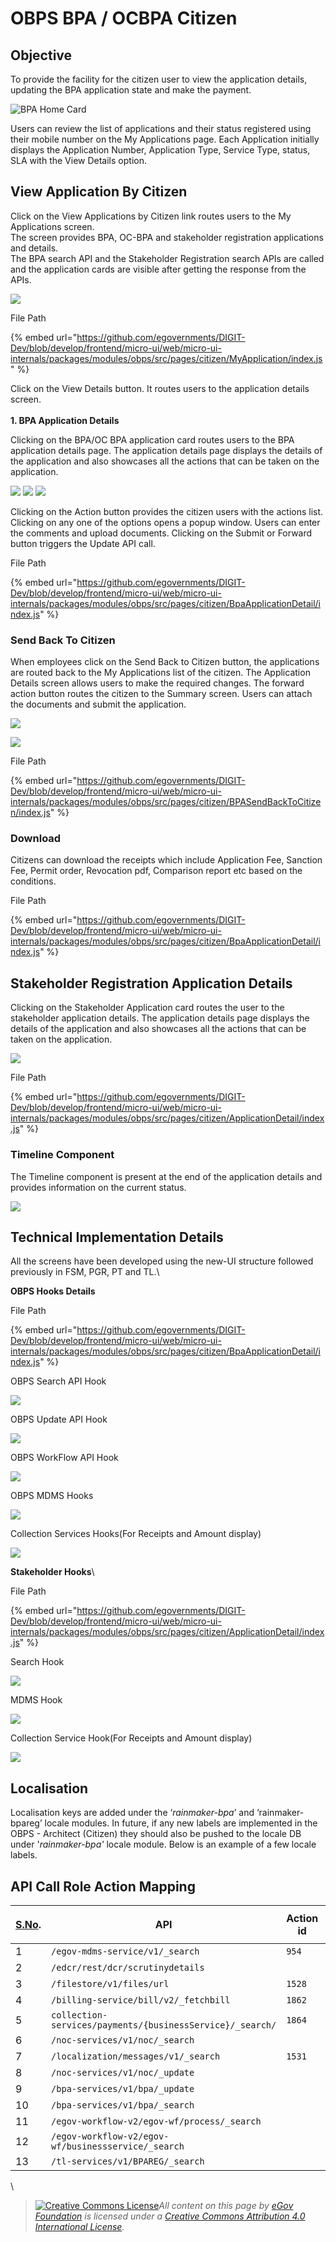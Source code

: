 # OBPS BPA / OCBPA Citizen

## Objective

To provide the facility for the citizen user to view the application details, updating the BPA application state and make the payment.

![BPA Home Card](<../../../../.gitbook/assets/Screenshot from 2021-09-30 10-20-48 (3).png>)

Users can review the list of applications and their status registered using their mobile number on the My Applications page. Each Application initially displays the Application Number, Application Type, Service Type, status, SLA with the View Details option.

## **View Application By Citizen**

Click on the View Applications by Citizen link routes users to the My Applications screen.\
The screen provides BPA, OC-BPA and stakeholder registration applications and details.\
The BPA search API and the Stakeholder Registration search APIs are called and the application cards are visible after getting the response from the APIs.

![](../../../../.gitbook/assets/image-20211207-092617.png)

&#x20;File Path

{% embed url="https://github.com/egovernments/DIGIT-Dev/blob/develop/frontend/micro-ui/web/micro-ui-internals/packages/modules/obps/src/pages/citizen/MyApplication/index.js" %}

Click on the View Details button. It routes users to the application details screen.\
\
**1. BPA Application Details**

Clicking on the BPA/OC BPA application card routes users to the BPA application details page. The application details page displays the details of the application and also showcases all the actions that can be taken on the application.

![](../../../../.gitbook/assets/image-20211207-092333.png) ![](../../../../.gitbook/assets/image-20211207-092355.png) ![](../../../../.gitbook/assets/image-20211207-092417.png)

&#x20;

Clicking on the Action button provides the citizen users with the actions list. Clicking on any one of the options opens a popup window. Users can enter the comments and upload documents. Clicking on the Submit or Forward button triggers the Update API call.

File Path

{% embed url="https://github.com/egovernments/DIGIT-Dev/blob/develop/frontend/micro-ui/web/micro-ui-internals/packages/modules/obps/src/pages/citizen/BpaApplicationDetail/index.js" %}

### **Send Back To Citizen**

When employees click on the Send Back to Citizen button, the applications are routed back to the My Applications list of the citizen. The Application Details screen allows users to make the required changes. The forward action button routes the citizen to the Summary screen. Users can attach the documents and submit the application.&#x20;

![
](../../../../.gitbook/assets/image-20211207-095351.png)

![](../../../../.gitbook/assets/image-20211207-095434.png)

File Path

{% embed url="https://github.com/egovernments/DIGIT-Dev/blob/develop/frontend/micro-ui/web/micro-ui-internals/packages/modules/obps/src/pages/citizen/BPASendBackToCitizen/index.js" %}

### **Download**&#x20;

Citizens can download the receipts which include Application Fee, Sanction Fee, Permit order, Revocation pdf, Comparison report etc based on the conditions.&#x20;

File Path

{% embed url="https://github.com/egovernments/DIGIT-Dev/blob/develop/frontend/micro-ui/web/micro-ui-internals/packages/modules/obps/src/pages/citizen/BpaApplicationDetail/index.js" %}

## **Stakeholder Registration Application Details**

Clicking on the Stakeholder Application card routes the user to the stakeholder application details. The application details page displays the details of the application and also showcases all the actions that can be taken on the application.

![](../../../../.gitbook/assets/image-20211207-093009.png)

File Path

{% embed url="https://github.com/egovernments/DIGIT-Dev/blob/develop/frontend/micro-ui/web/micro-ui-internals/packages/modules/obps/src/pages/citizen/ApplicationDetail/index.js" %}

### **Timeline Component**

The Timeline component is present at the end of the application details and provides information on the current status.

![](../../../../.gitbook/assets/image-20211209-054317.png)

## **Technical Implementation Details**

All the screens have been developed using the new-UI structure followed previously in FSM, PGR, PT and TL.\


**OBPS Hooks Details**

File Path&#x20;

{% embed url="https://github.com/egovernments/DIGIT-Dev/blob/develop/frontend/micro-ui/web/micro-ui-internals/packages/modules/obps/src/pages/citizen/BpaApplicationDetail/index.js" %}

OBPS Search API Hook

![](../../../../.gitbook/assets/image-20211209-054939.png)

OBPS Update API Hook

![](../../../../.gitbook/assets/image-20211209-055050.png)

OBPS WorkFlow API Hook

![](../../../../.gitbook/assets/image-20211209-055128.png)

OBPS MDMS Hooks

![](../../../../.gitbook/assets/image-20211209-055242.png)

Collection Services Hooks(For Receipts and Amount display)

![](../../../../.gitbook/assets/image-20211209-055333.png)

**Stakeholder Hooks**\


File Path

{% embed url="https://github.com/egovernments/DIGIT-Dev/blob/develop/frontend/micro-ui/web/micro-ui-internals/packages/modules/obps/src/pages/citizen/ApplicationDetail/index.js" %}

Search Hook

![](../../../../.gitbook/assets/image-20211209-055531.png)

MDMS Hook

![](../../../../.gitbook/assets/image-20211209-055600.png)

Collection Service Hook(For Receipts and Amount display)

![](../../../../.gitbook/assets/image-20211209-055622.png)

## **Localisation**

Localisation keys are added under the ‘_rainmaker-bpa_’ and ‘rainmaker-bpareg’ locale modules. In future, if any new labels are implemented in the OBPS - Architect (Citizen) they should also be pushed to the locale DB under '_rainmaker-bpa'_ locale module. Below is an example of a few locale labels.&#x20;

## **API Call Role Action Mapping**

| [**S.No**](http://s.no/)**.** | <p><strong>API</strong></p><p> </p>                       | **Action id** | **Roles** |
| ----------------------------- | --------------------------------------------------------- | ------------- | --------- |
| 1                             | `/egov-mdms-service/v1/_search`                           | `954`         | `CITIZEN` |
| 2                             | `/edcr/rest/dcr/scrutinydetails`                          |               | `CITIZEN` |
| 3                             | `/filestore/v1/files/url`                                 | `1528`        | `CITIZEN` |
| 4                             | `/billing-service/bill/v2/_fetchbill`                     | `1862`        | `CITIZEN` |
| 5                             | `collection-services/payments/{businessService}/_search/` | `1864`        | `CITIZEN` |
| 6                             | `/noc-services/v1/noc/_search`                            |               | `CITIZEN` |
| 7                             | `/localization/messages/v1/_search`                       | `1531`        | `CITIZEN` |
| 8                             | `/noc-services/v1/noc/_update`                            |               | `CITIZEN` |
| 9                             | `/bpa-services/v1/bpa/_update`                            |               | `CITIZEN` |
| 10                            | `/bpa-services/v1/bpa/_search`                            |               | `CITIZEN` |
| 11                            | `/egov-workflow-v2/egov-wf/process/_search`               |               | `CITIZEN` |
| 12                            | `/egov-workflow-v2/egov-wf/businessservice/_search`       |               | `CITIZEN` |
| 13                            | `/tl-services/v1/BPAREG/_search`                          |               | `CITIZEN` |

\


> [![Creative Commons License](https://i.creativecommons.org/l/by/4.0/80x15.png)_​_](http://creativecommons.org/licenses/by/4.0/)_All content on this page by_ [_eGov Foundation_](https://egov.org.in/) _is licensed under a_ [_Creative Commons Attribution 4.0 International License_](http://creativecommons.org/licenses/by/4.0/)_._

